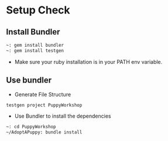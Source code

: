 # Setup Check

## Install Bundler

```bash
~: gem install bundler
~: gem install testgen

```
- Make sure your ruby installation is in your PATH env variable.

## Use bundler

- Generate File Structure

```bash
testgen project PuppyWorkshop
```

- Use Bundler to install the dependencies

```bash
~: cd PuppyWorkshop
~/AdoptAPuppy: bundle install
```
